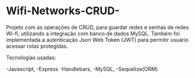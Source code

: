 # Wifi-Networks-CRUD-
Projeto com as operações de CRUD, para guardar redes e senhas de redes Wi-fi, utilizando a integração com banco de dados MySQL.
Também foi implementada a autenticação Json Web Token (JWT) para permitir usuário acessar rotas protegidas.

Tecnologias usadas: 

-Javascript,
-Express
-Handlebars,
-MySQL,
-Sequelize(ORM)

